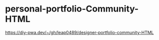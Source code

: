 # personal-portfolio-Community-HTML

https://diy-pwa.dev/~/gh/leap0489/designer-portfolio-community-HTML

